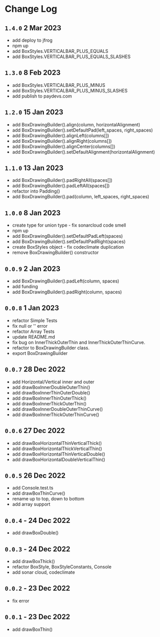 # Change Log

## `1.4.0` 2 Mar 2023

- add deploy to jfrog
- npm up
- add BoxStyles.VERTICALBAR_PLUS_EQUALS
- add BoxStyles.VERTICALBAR_PLUS_EQUALS_SLASHES

## `1.3.0` 8 Feb 2023

- add BoxStyles.VERTICALBAR_PLUS_MINUS
- add BoxStyles.VERTICALBAR_PLUS_MINUS_SLASHES
- add publish to paydevs.com

## `1.2.0` 15 Jan 2023

- add BoxDrawingBuilder().align(column, horizontalAlignment)
- add BoxDrawingBuilder().setDefaultPad(left_spaces, right_spaces)
- add BoxDrawingBuilder().alignLeft(columns[])
- add BoxDrawingBuilder().alignRight(columns[])
- add BoxDrawingBuilder().alignCenter(columns[])
- add BoxDrawingBuilder().setDefaultAlignment(horizontalAlignment)

## `1.1.0` 13 Jan 2023

- add BoxDrawingBuilder().padRightAll(spaces[])
- add BoxDrawingBuilder().padLeftAll(spaces[])
- refactor into Padding()
- add BoxDrawingBuilder().pad(column, left_spaces, right_spaces)

## `1.0.0` 8 Jan 2023

- create type for union type - fix sonarcloud code smell
- npm up
- add BoxDrawingBuilder().setDefaultPadLeft(spaces)
- add BoxDrawingBuilder().setDefaultPadRight(spaces)
- create BoxStyles object - fix codeclimate duplication
- remove BoxDrawingBuilder() constructor

## `0.0.9` 2 Jan 2023

- add BoxDrawingBuilder().padLeft(column, spaces)
- add funding
- add BoxDrawingBuilder().padRight(column, spaces)

## `0.0.8` 1 Jan 2023

- refactor Simple Tests
- fix null or '' error
- refactor Array Tests
- update README.md
- fix bug on InnerThickOuterThin and InnerThickOuterThinCurve.
- refactor to BoxDrawingBuilder class.
- export BoxDrawingBuilder

## `0.0.7` 28 Dec 2022

- add Horizontal/Vertical inner and outer
- add drawBoxInnerDoubleOuterThin()
- add drawBoxInnerThinOuterDouble()
- add drawBoxInnerThinOuterThick()
- add drawBoxInnerThickOuterThin()
- add drawBoxInnerDoubleOuterThinCurve()
- add drawBoxInnerThickOuterThinCurve()

## `0.0.6` 27 Dec 2022

- add drawBoxHorizontalThinVerticalThick()
- add drawBoxHorizontalThickVerticalThin()
- add drawBoxHorizontalThinVerticalDouble()
- add drawBoxHorizontalDoubleVerticalThin()

## `0.0.5` 26 Dec 2022

- add Console.test.ts
- add drawBoxThinCurve()
- rename up to top, down to bottom
- add array support

## `0.0.4` - 24 Dec 2022

- add drawBoxDouble()

## `0.0.3` - 24 Dec 2022

- add drawBoxThick()
- refactor BoxStyle, BoxStyleConstants, Console
- add sonar cloud, codeclimate

## `0.0.2` - 23 Dec 2022

- fix error

## `0.0.1` - 23 Dec 2022

- add drawBoxThin()
